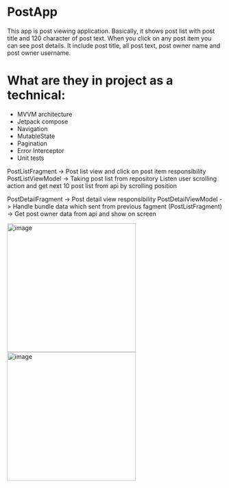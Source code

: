 # PostApp

This app is post viewing application. Basically, it shows post list with post title and 120 character of post text.
When you click on any post item you can see post details. It include post title, all post text, post owner name and post owner username.

# What are they in project as a technical:
- MVVM architecture 
- Jetpack compose
- Navigation
- MutableState
- Pagination
- Error Interceptor
- Unit tests

PostListFragment -> Post list view and click on post item responsibility
PostListViewModel -> Taking post list from repository 
                     Listen user scrolling action and get next 10 post list from api by scrolling position

PostDetailFragment -> Post detail view responsibility
PostDetailViewModel -> Handle bundle data which sent from previous fagment (PostListFragment)
                    -> Get post owner data from api and show on screen
                 
                    
<img width="300" alt="image" src="https://user-images.githubusercontent.com/38051809/146745221-05a81a82-623a-4146-8da5-b56cf5b6e270.jpeg">             <img width="300" alt="image" src="https://user-images.githubusercontent.com/38051809/146745600-09a45107-a01c-44fb-8222-c782c1edbf5e.jpeg"> 


                    
                    
